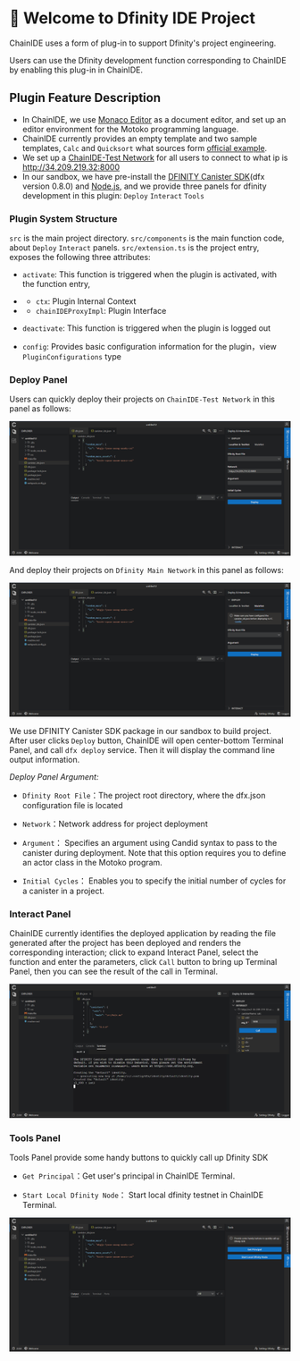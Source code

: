 # 🚀 Welcome to Dfinity IDE Project

ChainIDE uses a form of plug-in to support Dfinity's project engineering.

Users can use the Dfinity development function corresponding to ChainIDE by enabling this plug-in in ChainIDE.
## Plugin Feature Description
* In ChainIDE, we use [Monaco Editor](https://microsoft.github.io/monaco-editor/index.html) as a document editor, and set up an editor environment for the Motoko programming language.
* ChainIDE currently provides an empty template and two sample templates, `Calc` and `Quicksort` what sources form [official example](https://github.com/dfinity/examples).
* We set up a [ChainIDE-Test Network](http://34.209.219.32:8000) for all users to connect to what ip is http://34.209.219.32:8000
* In our sandbox, we have pre-install the [DFINITY Canister
   SDK](https://sdk.dfinity.org)(dfx version 0.8.0) and [Node.js](https://nodejs.org/en/), and we provide three panels for dfinity development in this plugin:  `Deploy`  `Interact` `Tools`

### Plugin System Structure
`src` is the main project directory.
`src/components` is the main function code, about `Deploy` `Interact` panels.
`src/extension.ts` is the project entry, exposes the following three attributes:

- `activate`: This function is triggered when the plugin is activated, with the function entry,
 -  - `ctx`: Plugin Internal Context
 -  - `chainIDEProxyImpl`: Plugin Interface

- `deactivate`: This function is triggered when the plugin is logged out
- `config`: Provides basic configuration information for the plugin，view `PluginConfigurations` type

### Deploy Panel

Users can quickly deploy their projects on `ChainIDE-Test Network` in this panel as follows:

![Compatibility](./images/devDeploy.png)

And deploy their projects on `Dfinity Main Network` in this panel as follows:

![Compatibility](./images/mainNetDeploy.png)

We use DFINITY Canister SDK package in our sandbox to build project. After user clicks `Deploy` button, ChainIDE will open center-bottom Terminal Panel, and call `dfx deploy` service. Then it will display the command line output information.

<i>Deploy Panel Argument:</i>
 - `Dfinity Root File`：The project root directory, where the dfx.json configuration file is located

 - `Network`：Network address for project deployment

 - `Argument`： Specifies an argument using Candid syntax to pass to the canister during deployment. Note that this option requires you to define an actor class in the Motoko program.

 - `Initial Cycles`： Enables you to specify the initial number of cycles for a canister in a project.


### Interact Panel
ChainIDE currently identifies the deployed application by reading the file generated after the project has been deployed and renders the corresponding interaction; click to expand Interact Panel, select the function and enter the parameters, click `Call` button to bring up Terminal Panel, then you can see the result of the call in Terminal.

![Compatibility](./images/interact.png)

### Tools Panel
Tools Panel provide some handy buttons to quickly call up Dfinity SDK
 - `Get Principal`：Get user's principal in ChainIDE Terminal.

 - `Start Local Dfinity Node`： Start local dfinity testnet in ChainIDE Terminal.

![Compatibility](./images/tools.png)

